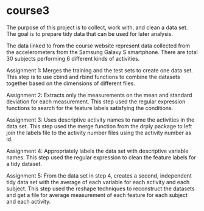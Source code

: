 # course3

The purpose of this project is to collect, work with, and clean a data set. The goal is to prepare tidy data that can be used for later analysis. 

The data linked to from the course website represent data collected from the accelerometers from the Samsung Galaxy S smartphone. There are total 30 subjects performing 6 different kinds of activities. 

Assignment 1: 
Merges the training and the test sets to create one data set. This step is to use cbind and rbind functions to combine the datasets together based on the dimensions of different files.

Assignment 2:
Extracts only the measurements on the mean and standard deviation for each measurement. This step used the regular expression functions to search for the feature labels satisfying the conditions.

Assignment 3:
Uses descriptive activity names to name the activities in the data set. This step used the merge function from the drply package to left join the labels file to the activity number files using the activity number as id. 

Assignment 4:
Appropriately labels the data set with descriptive variable names. This step used the regular expression to clean the feature labels for a tidy dataset.

Assignment 5:
From the data set in step 4, creates a second, independent tidy data set with the average of each variable for each activity and each subject. This step used the reshape techniques to reconstruct the datasets and get a file for average measurement of each feature for each subject and each activity. 

